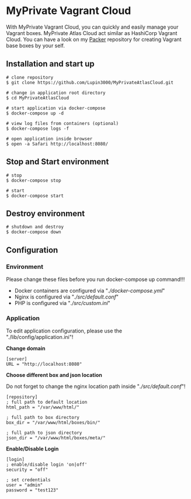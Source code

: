 # MyPrivate Vagrant Cloud

With MyPrivate Vagrant Cloud, you can quickly and easily manage your Vagrant boxes. MyPrivate Atlas Cloud act similar as HashiCorp Vagrant Cloud. You can have a look on my [Packer](https://github.com/Lupin3000/Packer) repository for creating Vagrant base boxes by your self.

## Installation and start up

```shell
# clone repository
$ git clone https://github.com/Lupin3000/MyPrivateAtlasCloud.git

# change in application root directory
$ cd MyPrivateAtlasCloud

# start application via docker-compose
$ docker-compose up -d

# view log files from containers (optional)
$ docker-compose logs -f

# open application inside browser
$ open -a Safari http://localhost:8080/
```

## Stop and Start environment
```shell
# stop
$ docker-compose stop

# start
$ docker-compose start
```

## Destroy environment

```shell
# shutdown and destroy
$ docker-compose down
```

## Configuration

### Environment

Please change these files before you run docker-compose up command!!!

- Docker containers are configured via "_./docker-compose.yml_"
- Nginx is configured via "_./src/default.conf_"
- PHP is configured via "_./src/custom.ini_"

### Application

To edit application configuration, please use the "./lib/config/application.ini"!

**Change domain**

```
[server]
URL = "http://localhost:8080"
```

**Choose different box and json location**

Do not forget to change the nginx location path inside "_./src/default.conf_"!

```
[repository]
; full path to default location
html_path = "/var/www/html/"

; full path to box directory
box_dir = "/var/www/html/boxes/bin/"

; full path to json directory
json_dir = "/var/www/html/boxes/meta/"
```

**Enable/Disable Login**

```
[login]
; enable/disable login 'on|off'
security = "off"

; set credentials
user = "admin"
password = "test123"
```
